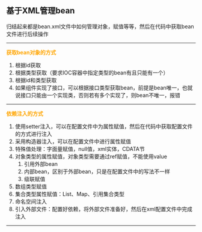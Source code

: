 ## 基于XML管理bean

归结起来都是bean.xml文件中如何管理对象，赋值等等，然后在代码中获取bean文件进行后续操作

---
**<font color=orange>获取bean对象的方式</font>**
1. 根据id获取
2. 根据类型获取（要求IOC容器中指定类型的bean有且只能有一个）
3. 根据id和类型获取
4. 如果组件实现了接口，可以根据接口类型获取bean，前提是bean唯一，也就说接口只能由一个实现类，否则若有多个实现了，则bean不唯一，报错
---
**<font color=orange>依赖注入的方式</font>**
1. 使用setter注入，可以在配置文件中为属性赋值，然后在代码中获取配置文件的方式进行注入
2. 采用构造器注入，可以在配置文件中进行属性赋值
3. 特殊值处理：字面量赋值，null值，xml实体，CDATA节
4. 对象类型的属性赋值，对象类型需要通过ref赋值，不能使用value
   1. 引用外部bean
   2. 内部bean，区别于外部bean，只是在配置文件中的写法不一样
   3. 级联赋值
5. 数组类型赋值
6. 集合类型属性赋值：List、Map、引用集合类型
7. 命名空间注入
8. 引入外部文件：配置好依赖，将外部文件准备好，然后在xml配置文件中完成注入

---




